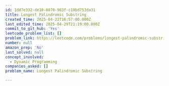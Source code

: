 ```yaml
---
id: 1dd7e332-de10-8070-983f-c19bd753da31
title: Longest Palindromic Substring
created_time: 2025-04-22T16:57:00.000Z
last_edited_time: 2025-04-29T21:19:00.000Z
commit_to_git_hub: 'Yes'
leetcode_problem_list: []
problem_link: https://leetcode.com/problems/longest-palindromic-substring/description/
number: null
amazon_prep: 'No'
last_solved: null
concept_involved:
  - Dynamic Programming
companies_asked: []
problem_name: Longest Palindromic Substring

---
```

